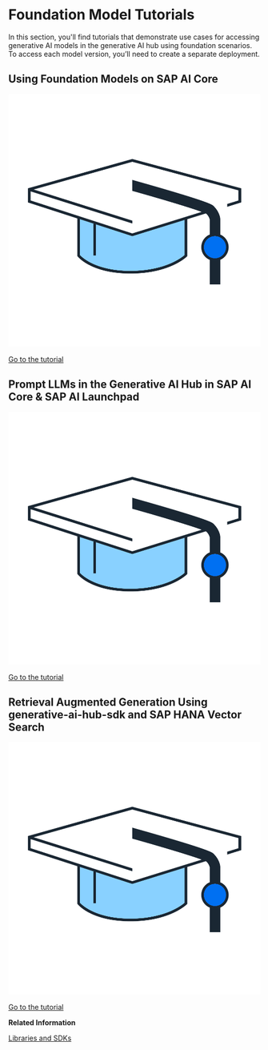 <!-- loio47cedb9257f24af69e4a68be381617a6 -->

# Foundation Model Tutorials

In this section, you'll find tutorials that demonstrate use cases for accessing generative AI models in the generative AI hub using foundation scenarios. To access each model version, you’ll need to create a separate deployment.



<a name="loio47cedb9257f24af69e4a68be381617a6__section_hbz_nzg_xdc"/>

## Using Foundation Models on SAP AI Core

![](images/Tutorials_Mortarboard_038cfd1.png)

[Go to the tutorial](https://developers.sap.com/tutorials/ai-core-consumption-llm.html)



<a name="loio47cedb9257f24af69e4a68be381617a6__section_vmv_qzg_xdc"/>

## Prompt LLMs in the Generative AI Hub in SAP AI Core & SAP AI Launchpad

![](images/Tutorials_Mortarboard_038cfd1.png)

[Go to the tutorial](https://developers.sap.com/tutorials/ai-core-generative-ai.html)



<a name="loio47cedb9257f24af69e4a68be381617a6__section_j33_rzg_xdc"/>

## Retrieval Augmented Generation Using generative-ai-hub-sdk and SAP HANA Vector Search

![](images/Tutorials_Mortarboard_038cfd1.png)

[Go to the tutorial](https://developers.sap.com/tutorials/ai-core-genai-hana-vector.html)

**Related Information**  


[Libraries and SDKs](libraries-and-sdks-499309d.md "Explore additional SDKs and libraries that you can use with SAP AI Core.")

